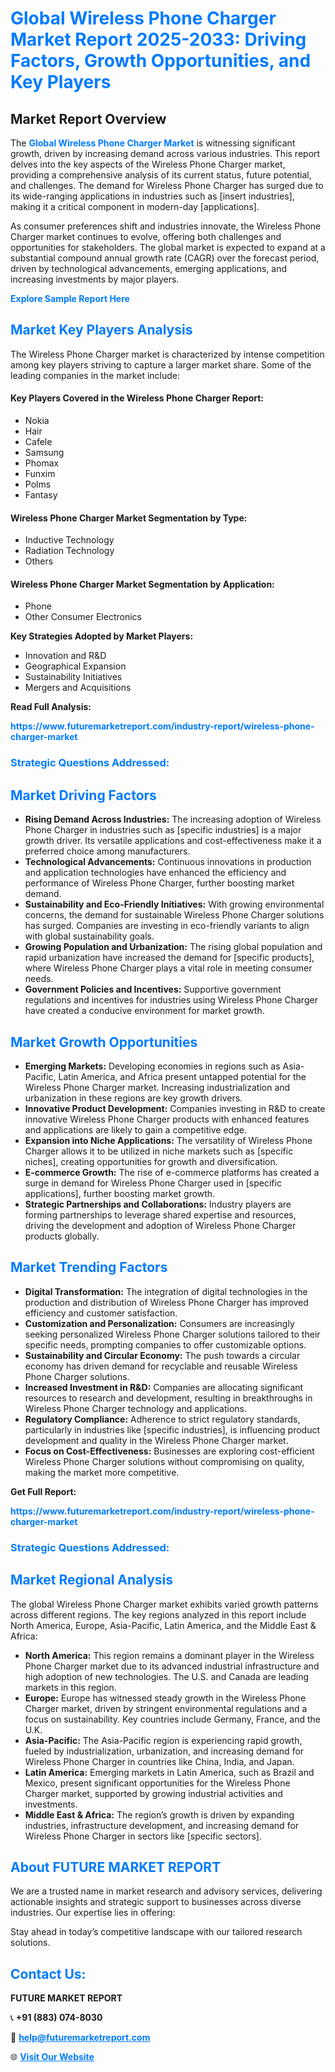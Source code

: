 <h1 style="color: #007BFF;">Global Wireless Phone Charger Market Report 2025-2033: Driving Factors, Growth Opportunities, and Key Players</h1>

<section id="overview">
<h2>Market Report Overview</h2>
<p>The <a href="https://www.futuremarketreport.com/industry-report/wireless-phone-charger-market" style="color: #007BFF; text-decoration: none;"><strong>Global Wireless Phone Charger Market</strong></a> is witnessing significant growth, driven by increasing demand across various industries. This report delves into the key aspects of the Wireless Phone Charger market, providing a comprehensive analysis of its current status, future potential, and challenges. The demand for Wireless Phone Charger has surged due to its wide-ranging applications in industries such as [insert industries], making it a critical component in modern-day [applications].</p>
<p>As consumer preferences shift and industries innovate, the Wireless Phone Charger market continues to evolve, offering both challenges and opportunities for stakeholders. The global market is expected to expand at a substantial compound annual growth rate (CAGR) over the forecast period, driven by technological advancements, emerging applications, and increasing investments by major players.</p>
</section>

<section id="overview">
<p><a href="https://www.futuremarketreport.com/request-sample/reportId=81869" style="color: #007BFF; text-decoration: none;"><strong>Explore Sample Report Here</strong></a></p>
</section>

<section id="key-players">
<h2 style="color: #007BFF;">Market Key Players Analysis</h2>
<p>The Wireless Phone Charger market is characterized by intense competition among key players striving to capture a larger market share. Some of the leading companies in the market include:</p>
<h4>Key Players Covered in the Wireless Phone Charger Report:</h4>
<ul><li>Nokia</li><li>Hair</li><li>Cafele</li><li>Samsung</li><li>Phomax</li><li>Funxim</li><li>Polms</li><li>Fantasy</li></ul>
<h4>Wireless Phone Charger Market Segmentation by Type:</h4>
<ul><li>Inductive Technology</li><li>Radiation Technology</li><li>Others</li></ul>

<h4>Wireless Phone Charger Market Segmentation by Application:</h4>
<ul><li>Phone</li><li>Other Consumer Electronics</li></ul>
<p><strong>Key Strategies Adopted by Market Players:</strong></p>
<ul>
<li>Innovation and R&D</li>
<li>Geographical Expansion</li>
<li>Sustainability Initiatives</li>
<li>Mergers and Acquisitions</li>
</ul>
</section>

<section>
<p><strong>Read Full Analysis: </strong></p><a href="https://www.futuremarketreport.com/industry-report/wireless-phone-charger-market" style="color: #007BFF; text-decoration: none;"><strong>https://www.futuremarketreport.com/industry-report/wireless-phone-charger-market</strong></a>
<h3 style="color: #007BFF;">Strategic Questions Addressed:</h3>
</section>

<section id="driving-factors">
<h2 style="color: #007BFF;">Market Driving Factors</h2>
<ul>
<li><strong>Rising Demand Across Industries:</strong> The increasing adoption of Wireless Phone Charger in industries such as [specific industries] is a major growth driver. Its versatile applications and cost-effectiveness make it a preferred choice among manufacturers.</li>
<li><strong>Technological Advancements:</strong> Continuous innovations in production and application technologies have enhanced the efficiency and performance of Wireless Phone Charger, further boosting market demand.</li>
<li><strong>Sustainability and Eco-Friendly Initiatives:</strong> With growing environmental concerns, the demand for sustainable Wireless Phone Charger solutions has surged. Companies are investing in eco-friendly variants to align with global sustainability goals.</li>
<li><strong>Growing Population and Urbanization:</strong> The rising global population and rapid urbanization have increased the demand for [specific products], where Wireless Phone Charger plays a vital role in meeting consumer needs.</li>
<li><strong>Government Policies and Incentives:</strong> Supportive government regulations and incentives for industries using Wireless Phone Charger have created a conducive environment for market growth.</li>
</ul>
</section>

<section id="growth-opportunities">
<h2 style="color: #007BFF;">Market Growth Opportunities</h2>
<ul>
<li><strong>Emerging Markets:</strong> Developing economies in regions such as Asia-Pacific, Latin America, and Africa present untapped potential for the Wireless Phone Charger market. Increasing industrialization and urbanization in these regions are key growth drivers.</li>
<li><strong>Innovative Product Development:</strong> Companies investing in R&D to create innovative Wireless Phone Charger products with enhanced features and applications are likely to gain a competitive edge.</li>
<li><strong>Expansion into Niche Applications:</strong> The versatility of Wireless Phone Charger allows it to be utilized in niche markets such as [specific niches], creating opportunities for growth and diversification.</li>
<li><strong>E-commerce Growth:</strong> The rise of e-commerce platforms has created a surge in demand for Wireless Phone Charger used in [specific applications], further boosting market growth.</li>
<li><strong>Strategic Partnerships and Collaborations:</strong> Industry players are forming partnerships to leverage shared expertise and resources, driving the development and adoption of Wireless Phone Charger products globally.</li>
</ul>
</section>

<section id="trending-factors">
<h2 style="color: #007BFF;">Market Trending Factors</h2>
<ul>
<li><strong>Digital Transformation:</strong> The integration of digital technologies in the production and distribution of Wireless Phone Charger has improved efficiency and customer satisfaction.</li>
<li><strong>Customization and Personalization:</strong> Consumers are increasingly seeking personalized Wireless Phone Charger solutions tailored to their specific needs, prompting companies to offer customizable options.</li>
<li><strong>Sustainability and Circular Economy:</strong> The push towards a circular economy has driven demand for recyclable and reusable Wireless Phone Charger solutions.</li>
<li><strong>Increased Investment in R&D:</strong> Companies are allocating significant resources to research and development, resulting in breakthroughs in Wireless Phone Charger technology and applications.</li>
<li><strong>Regulatory Compliance:</strong> Adherence to strict regulatory standards, particularly in industries like [specific industries], is influencing product development and quality in the Wireless Phone Charger market.</li>
<li><strong>Focus on Cost-Effectiveness:</strong> Businesses are exploring cost-efficient Wireless Phone Charger solutions without compromising on quality, making the market more competitive.</li>
</ul>
</section>

<section>
<p><strong>Get Full Report: </strong></p><a href="https://www.futuremarketreport.com/industry-report/wireless-phone-charger-market" style="color: #007BFF; text-decoration: none;"><strong>https://www.futuremarketreport.com/industry-report/wireless-phone-charger-market</strong></a>
<h3 style="color: #007BFF;">Strategic Questions Addressed:</h3>
</section>


<section id="regional-analysis">
<h2 style="color: #007BFF;">Market Regional Analysis</h2>
<p>The global Wireless Phone Charger market exhibits varied growth patterns across different regions. The key regions analyzed in this report include North America, Europe, Asia-Pacific, Latin America, and the Middle East & Africa:</p>
<ul>
<li><strong>North America:</strong> This region remains a dominant player in the Wireless Phone Charger market due to its advanced industrial infrastructure and high adoption of new technologies. The U.S. and Canada are leading markets in this region.</li>
<li><strong>Europe:</strong> Europe has witnessed steady growth in the Wireless Phone Charger market, driven by stringent environmental regulations and a focus on sustainability. Key countries include Germany, France, and the U.K.</li>
<li><strong>Asia-Pacific:</strong> The Asia-Pacific region is experiencing rapid growth, fueled by industrialization, urbanization, and increasing demand for Wireless Phone Charger in countries like China, India, and Japan.</li>
<li><strong>Latin America:</strong> Emerging markets in Latin America, such as Brazil and Mexico, present significant opportunities for the Wireless Phone Charger market, supported by growing industrial activities and investments.</li>
<li><strong>Middle East & Africa:</strong> The region’s growth is driven by expanding industries, infrastructure development, and increasing demand for Wireless Phone Charger in sectors like [specific sectors].</li>
</ul>
</section>

<footer>
<h2 style="color: #007BFF;">About FUTURE MARKET REPORT</h2>
<p>We are a trusted name in market research and advisory services, delivering actionable insights and strategic support to businesses across diverse industries. Our expertise lies in offering:</p>

<p>Stay ahead in today’s competitive landscape with our tailored research solutions.</p>

<h2 style="color: #007BFF;">Contact Us:</h2>
<p><strong>FUTURE MARKET REPORT</strong></p>
<p>📞 <strong>+91 (883) 074-8030</strong></p>
<p>📧 <strong><a href="mailto:help@futuremarketreport.com" style="color: #007BFF;">help@futuremarketreport.com</a></strong></p>
<p>🌐 <strong><a href="https://www.futuremarketreport.com/" style="color: #007BFF;">Visit Our Website</a></strong></p>
</footer>